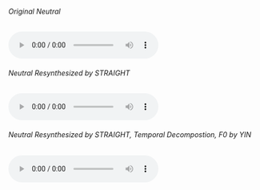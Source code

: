 <html> 

<body>
     <h6>Original Neutral</h6>
<audio controls>
 <source src="F0W7ALL/17-Apr-2018/120_5_5_0_0_2_TD_GMM_LEN_F0_N3SGRAM_AP_POWER/N10/baNshitsu/Neutral.wav" type="audio/WAV">
        <p>Your browser doesn't support HTML5 audio. Here is a <a href="F0W7ALL/17-Apr-2018/120_5_5_0_0_2_TD_GMM_LEN_F0_N3SGRAM_AP_POWER/N10/baNshitsu/Neutral.wav">link to the audio</a> instead.</p>
 </audio>

 <h6>Neutral Resynthesized by STRAIGHT</h6>
  <audio controls>
<source src="F0W7ALL/17-Apr-2018/120_5_5_0_0_2_TD_GMM_LEN_F0_N3SGRAM_AP_POWER/N10/baNshitsu/NeutralResyn.wav" type="audio/WAV">         
    <p>Your browser doesn't support HTML5 audio. Here is a <a href="F0W7ALL/17-Apr-2018/120_5_5_0_0_2_TD_GMM_LEN_F0_N3SGRAM_AP_POWER/N10/baNshitsu/NeutralResyn.wav">link to the audio</a> instead.</p>
 </audio>

 <h6> Neutral Resynthesized by STRAIGHT, Temporal Decompostion, F0 by YIN</h6>
 <audio controls>

<source src="F0W7ALL/17-Apr-2018/120_5_5_0_0_2_TD_GMM_LEN_F0_N3SGRAM_AP_POWER/N10/baNshitsu/NeutralResynTD.wav" type="audio/WAV">
    
    <p>Your browser doesn't support HTML5 audio. Here is a <a href="F0W7ALL/17-Apr-2018/120_5_5_0_0_2_TD_GMM_LEN_F0_N3SGRAM_AP_POWER/N10/baNshitsu/NeutralResynTD.wav">link to the audio</a> instead.</p>
</audio>

</body>
</html>
